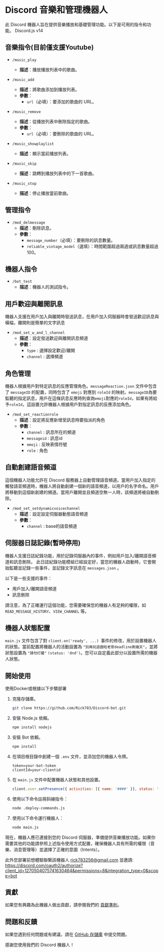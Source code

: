 # Discord 音樂和管理機器人

此 Discord 機器人旨在提供音樂播放和基礎管理功能。以下是可用的指令和功能。
Discord.js v14

## 音樂指令(目前僅支援Youtube)

- `/music_play`
  - **描述**：播放播放列表中的歌曲。

- `/music_add`
  - **描述**：將歌曲添加到播放列表。
  - **參數**：
    - `url`（必填）：要添加的歌曲的 URL。

- `/music_remove`
  - **描述**：從播放列表中刪除指定的歌曲。
  - **參數**：
    - `url`（必填）：要刪除的歌曲的 URL。

- `/music_showplaylist`
  - **描述**：顯示當前播放列表。

- `/music_skip`
  - **描述**：跳轉到播放列表中的下一首歌曲。

- `/music_stop`
  - **描述**：停止播放當前歌曲。

## 管理指令

- `/mod_delmessage`
  - **描述**：刪除訊息。
  - **參數**：
    - `message_number`（必填）：要刪除的訊息數量。
    - `reliable_vintage_model`（選填）：時間範圍超過兩週或訊息數量超過100。

## 機器人指令

- `/bot_test`
  - **描述**：機器人的測試指令。

## 用戶歡迎與離開訊息

機器人支援在用戶加入與離開時發送訊息，在用戶加入伺服器時會發送歡迎訊息與橫幅，離開則是簡單的文字訊息

- `/mod_set_w_and_l_channel`
  - **描述**：設定發送歡迎與離開訊息頻道
  - **參數**：
    - `type` : 選擇設定歡迎/離開
    - `channel` : 選擇頻道

## 角色管理

機器人根據用戶對特定訊息的反應管理角色。`messageReaction.json` 文件中包含了 `messageID` 的配置，同時包含了 `emoji` 對應到 `roleId` 的映射。`messageID`為要監聽的指定訊息，用戶在這條訊息反應時則查詢`emoji`對應的`roleId`，如果有將給予`roleId`，這設置允許機器人根據用戶對指定訊息的反應添加角色。

- `/mod_set_reactionrole`
  - **描述**：設定將反應新增至訊息時要指派的角色
  - **參數**：
    - `channel` : 訊息所在的頻道
    - `messageid` : 訊息id
    - `emoji` : 反映表情符號
    - `role` : 角色

## 自動創建語音頻道
這個機器人功能允許在 Discord 服務器上自動管理語音頻道。當用戶加入指定的觸發語音頻道時，機器人將自動創建一個新的語音頻道，以用戶的名字命名。用戶將移動到這個新創建的頻道。當用戶離開並且頻道空無一人時，該頻道將被自動刪除。

- `/mod_set_setdynamicvoicechannel`
  - **描述**：設定設定伺服器動態語音頻道
  - **參數**：
    - `channel` : base的語音頻道

## 伺服器日誌記錄(暫時停用)

機器人支援日誌紀錄功能，用於記錄伺服器內的事件，例如用戶加入/離開語音頻道和訊息刪除。
此日誌紀錄功能模組已經設定好，當您的機器人啟動時，它會開始監聽並記錄一些事件，並記錄文字訊息在 `messages.json` 。

以下是一些支援的事件：

- 用戶加入/離開語音頻道
- 訊息刪除

請注意，為了正確運行這個功能，您需要確保您的機器人有足夠的權限，如 `READ_MESSAGE_HISTORY`、`VIEW_CHANNEL` 等。

## 機器人狀態配置

`main.js` 文件包含了對 `client.on('ready', ...) `事件的修改，用於設置機器人的狀態。當前配置將機器人的活動設置為 `"別再玩遊戲啦老哥deadline剩幾天"`，並將狀態設置為 `"請勿打擾"` `(status: 'dnd')`。您可以自定義此部分以設置所需的機器人狀態。

## 開始使用

使用Docker或根據以下步驟部署

1. 克隆存儲庫。

   ```bash
   git clone https://github.com/Rick783/Discord-bot.git
   ```
2. 安裝 Node.js 依賴。

   ```bash
   npm install nodejs
   ```
3. 安裝 Bot 依賴。

    ```bash
   npm install
   ```
4. 在項目根目錄中創建一個 `.env` 文件，並添加您的機器人令牌。

    ```.env
    token=your-bot-token
    clientId=your-clientid
    ```
5. 在 `main.js` 文件中配置機器人狀態和其他設置。

    ```main.js
    client.user.setPresence({ activities: [{ name: '####' }], status: '####' });
    ```
6. 使用以下命令註冊斜線指令：

    ```bash
    node .deploy-commands.js
    ```
7. 使用以下命令運行機器人：

    ```bash
    node main.js
    ```

現在，機器人應已連接到您的 Discord 伺服器，準備提供音樂播放功能。如果你需要其他的功能請參照上述指令使用方式配置，確保機器人具有所需的權限（音樂、消息管理等）並選擇了正確的意圖（Intents）。

此外您部署前想體驗聯繫該機器人 rick783256@gmail.com 並邀請:
https://discord.com/oauth2/authorize?client_id=1270504075741630464&permissions=8&integration_type=0&scope=bot

## 貢獻

如果您有興趣為此機器人做出貢獻，請參閱我們的 [貢獻準則](https://github.com/Rick783/Discord-bot/blob/main/CONTRIBUTING.md)。

## 問題和反饋

如果您遇到任何問題或有建議，請在 [GitHub 存儲庫](https://github.com/Rick783/Discord-bot) 中提交問題。

感謝您使用我們的 Discord 機器人！